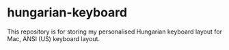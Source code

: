 # hungarian-keyboard
This repository is for storing my personalised Hungarian keyboard layout for Mac, ANSI (US) keyboard layout.
